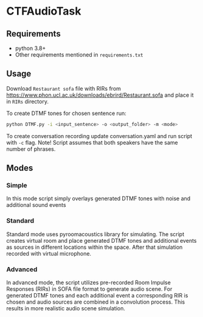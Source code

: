 # CTFAudioTask

## Requirements

- python 3.8+
- Other requirements mentioned in `requirements.txt`

## Usage 

Download `Restaurant sofa` file with RIRs from https://www.phon.ucl.ac.uk/downloads/ebrird/Restaurant.sofa and place it in `RIRs` directory.  

To create DTMF tones for chosen sentence run: 

```bash 
python DTMF.py -i <input_sentence> -o <output_folder> -m <mode> 
```

To create conversation recording update conversation.yaml and run script with `-c` flag.
Note! Script assumes that both speakers have the same number of phrases.

## Modes

### Simple

In this mode script simply overlays generated DTMF tones with noise and additional sound events

### Standard

Standard mode uses pyroomacoustics library for simulating. The script creates virtual room and place generated DTMF tones and additional events as sources in different locations within the space. After that simulation recorded with virtual microphone.  

### Advanced

In advanced mode, the script utilizes pre-recorded Room Impulse Responses (RIRs) in SOFA file format to generate audio scene. For generated DTMF tones and each additional event a corresponding RIR is chosen and audio sources are combined in a convolution process. This results in more realistic audio scene simulation. 